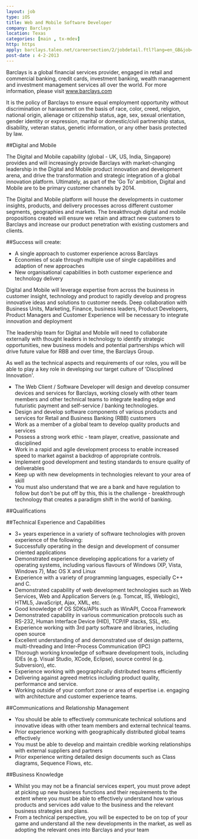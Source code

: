 ```yaml
---
layout: job
type: iOS
title: Web and Mobile Software Developer
company: Barclays
location: Texas
categories: [main , tx-mdev]
http: https
apply: barclays.taleo.net/careersection/2/jobdetail.ftl?lang=en_GB&job=915603
post-date : 4-2-2013
---
```


Barclays is a global financial services provider, engaged in retail and commercial banking, credit cards, investment banking, wealth management and investment management services all over the world.  For more information, please visit www.barclays.com
 
It is the policy of Barclays to ensure equal employment opportunity without discrimination or harassment on the basis of race, color, creed, religion, national origin, alienage or citizenship status, age, sex, sexual orientation, gender identity or expression, marital or domestic/civil partnership status, disability, veteran status, genetic information, or any other basis protected by law.
 
##Digital and Mobile
 
The Digital and Mobile capability (global - UK, US, India, Singapore) provides and will increasingly provide Barclays with market-changing leadership in the Digital and Mobile product innovation and development arena, and drive the transformation and strategic integration of a global innovation platform.  Ultimately, as part of the 'Go To' ambition, Digital and Mobile are to be primary customer channels by 2014.
 
The Digital and Mobile platform will house the developments in customer insights, products, and delivery processes across different customer segments, geographies and markets. The breakthrough digital and mobile propositions created will ensure we retain and attract new customers to Barclays and increase our product penetration with existing customers and clients.
 
##Success will create:

* A single approach to customer experience across Barclays
* Economies of scale through multiple use of single capabilities and adaption of new approaches
* New organisational capabilities in both customer experience and technology delivery
 
Digital and Mobile will leverage expertise from across the business in customer insight, technology and product to rapidly develop and progress innovative ideas and solutions to customer needs.  Deep collaboration with Business Units, Marketing, Finance, business leaders, Product Developers, Product Managers and Customer Experience will be necessary to integrate innovation and deployment
 
The leadership team for Digital and Mobile will need to collaborate externally with thought leaders in technology to identify strategic opportunities, new business models and potential partnerships which will drive future value for RBB and over time, the Barclays Group.
 
As well as the technical aspects and requirements of our roles, you will be able to play a key role in developing our target culture of 'Disciplined Innovation'.
 
* The Web Client / Software Developer will design and develop consumer devices and services for Barclays, working closely with other team members and other technical teams to integrate leading edge and futuristic payment and self-service / banking technologies.
* Design and develop software components of various products and services for Retail and Business Banking (RBB) customers
* Work as a member of a global team to develop quality products and services
* Possess a strong work ethic - team player, creative, passionate and disciplined
* Work in a rapid and agile development process to enable increased speed to market against a backdrop of appropriate controls.
* Implement good development and testing standards to ensure quality of deliverables
* Keep up with new developments in technologies relevant to your area of skill
* You must also understand that we are a bank and have regulation to follow but don't be put off by this, this is the challenge - breakthrough technology that creates a paradigm shift in the world of banking.

##Qualifications
 
##Technical Experience and Capabilities
 
* 3+ years experience in a variety of software technologies with proven experience of the following:
* Successfully operating in the design and development of consumer oriented applications
* Demonstrated experience developing applications for a variety of operating systems, including various flavours of Windows (XP, Vista, Windows 7), Mac OS X and Linux
* Experience with a variety of programming languages, especially C++ and C.
* Demonstrated capability of web development technologies such as Web Services, Web and Application Servers (e.g. Tomcat, IIS, Weblogic), HTML5, JavaScript, Ajax, XML, etc.
* Good knowledge of OS SDKs/APIs such as WinAPI, Cocoa Framework
* Demonstrated capability in various communication protocols such as RS-232, Human Interface Device (HID), TCP/IP stacks, SSL, etc.
* Experience working with 3rd party software and libraries, including open source
* Excellent understanding of and demonstrated use of design patterns, multi-threading and Inter-Process Communication (IPC)
* Thorough working knowledge of software development tools, including IDEs (e.g. Visual Studio, XCode, Eclipse), source control (e.g. Subversion), etc.
* Experience working with geographically distributed teams efficiently
* Delivering against agreed metrics including product quality, performance and service.
* Working outside of your comfort zone or area of expertise i.e. engaging with architecture and customer experience teams.
 
##Communications and Relationship Management

* You should be able to effectively communicate technical solutions and innovative ideas with other team members and external technical teams.
* Prior experience working with geographically distributed global teams effectively
* You must be able to develop and maintain credible working relationships with external suppliers and partners
* Prior experience writing detailed design documents such as Class diagrams, Sequence Flows, etc.
 
##Business Knowledge

* Whilst you may not be a financial services expert, you must prove adept at picking up new business functions and their requirements to the extent where you must be able to effectively understand how various products and services add value to the business and the relevant business strategies and plans.
* From a technical perspective, you will be expected to be on top of your game and understand all the new developments in the market, as well as adopting the relevant ones into Barclays and your team